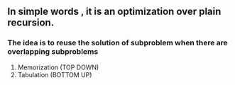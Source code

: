 ## In simple words  , it is an optimization over plain recursion.
### The idea is to reuse the solution of subproblem when there are overlapping subproblems
1. Memorization (TOP DOWN)
2. Tabulation (BOTTOM UP)